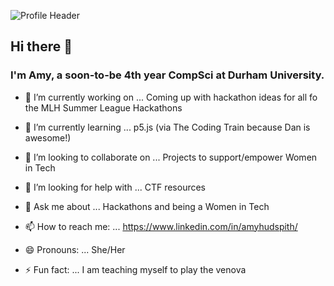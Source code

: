 ![Profile Header](https://i.imgur.com/qQ1MCk8.png)

## Hi there 👋

### I'm Amy, a soon-to-be 4th year CompSci at Durham University.

-   🔭 I’m currently working on ... Coming up with hackathon ideas for all fo the MLH Summer League Hackathons


-   🌱 I’m currently learning ... p5.js (via The Coding Train because Dan is awesome!)

-   👯 I’m looking to collaborate on ... Projects to support/empower Women in Tech

-   🤔 I’m looking for help with ... CTF resources

-   💬 Ask me about ... Hackathons and being a Women in Tech

-   📫 How to reach me: ... <https://www.linkedin.com/in/amyhudspith/>

-   😄 Pronouns: ... She/Her

-   ⚡ Fun fact: ... I am teaching myself to play the venova
